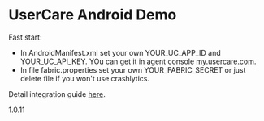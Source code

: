 UserCare Android Demo
===========

Fast start:
* In AndroidManifest.xml set your own YOUR_UC_APP_ID and YOUR_UC_API_KEY. YOu can get it in agent console
[my.usercare.com](https://my.usercare.com).
* In file fabric.properties set your own YOUR_FABRIC_SECRET or just delete file if you won't use crashlytics.

Detail integration guide [here](https://usercare.atlassian.net/wiki/display/DOC/4.3.+Android+Developer+Guide).

1.0.11
